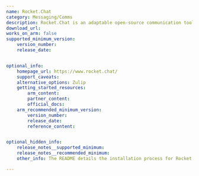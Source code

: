 ```yaml
---
name: Rocket.Chat
category: Messaging/Comms
description: Rocket.Chat is an adaptable open-source communication tool built for organizations that value strong data security. It offers a user-friendly interface and extensive customization options.
download_url:
works_on_arm: false
supported_minimum_version:
    version_number:
    release_date:


optional_info:
    homepage_url: https://www.rocket.chat/
    support_caveats:
    alternative_options: Zulip
    getting_started_resources:
        arm_content:
        partner_content:
        official_docs:
    arm_recommended_minimum_version:
        version_number:
        release_date:
        reference_content:


optional_hidden_info:
    release_notes__supported_minimum:
    release_notes__recommended_minimum:
    other_info: The README details the installation process for Rocket.Chat, listing prerequisites like Node.js, MongoDB, and Meteor. However, Meteor is not supported on ARM64 platforms due to ongoing issues, and alternative solutions have not worked. While the Rocket.Chat repository has an ARM64 [sub-repository](https://github.com/RocketChat/Rocket.Chat.Embedded.arm64), no releases are available yet.

---
```

